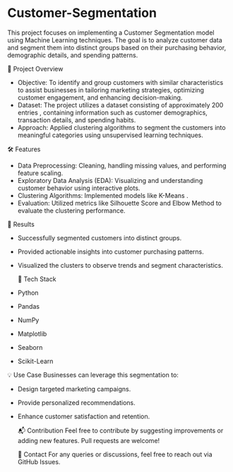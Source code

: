 # Customer-Segmentation

This project focuses on implementing a  Customer Segmentation  model using Machine Learning techniques. The goal is to analyze customer data and segment them into distinct groups based on their purchasing behavior, demographic details, and spending patterns.

  🚀 Project Overview
-  Objective:  To identify and group customers with similar characteristics to assist businesses in tailoring marketing strategies, optimizing customer engagement, and enhancing decision-making.
-  Dataset:  The project utilizes a dataset consisting of approximately  200 entries , containing information such as customer demographics, transaction details, and spending habits.
-  Approach:  Applied clustering algorithms to segment the customers into meaningful categories using unsupervised learning techniques.

  🛠️ Features
-  Data Preprocessing:  Cleaning, handling missing values, and performing feature scaling.
-  Exploratory Data Analysis (EDA):  Visualizing and understanding customer behavior using interactive plots.
-  Clustering Algorithms:  Implemented models like  K-Means .
-  Evaluation:  Utilized metrics like  Silhouette Score  and  Elbow Method  to evaluate the clustering performance.


  🏁 Results
- Successfully segmented customers into distinct groups.
- Provided actionable insights into customer purchasing patterns.
- Visualized the clusters to observe trends and segment characteristics.

  📌 Tech Stack
-  Python 
-  Pandas 
-  NumPy 
-  Matplotlib 
-  Seaborn 
-  Scikit-Learn 

  💡 Use Case
Businesses can leverage this segmentation to:
- Design targeted marketing campaigns.
- Provide personalized recommendations.
- Enhance customer satisfaction and retention.

  📬 Contribution
Feel free to contribute by suggesting improvements or adding new features. Pull requests are welcome!

  📧 Contact
For any queries or discussions, feel free to reach out via GitHub Issues.


